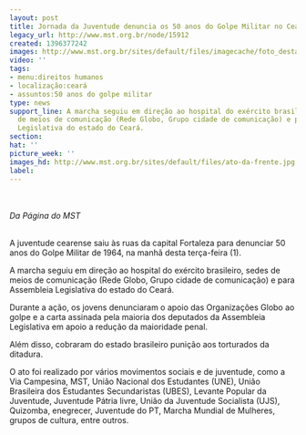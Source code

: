 ```yaml
---
layout: post
title: Jornada da Juventude denuncia os 50 anos do Golpe Militar no Ceará
legacy_url: http://www.mst.org.br/node/15912
created: 1396377242
images: http://www.mst.org.br/sites/default/files/imagecache/foto_destaque/ato-da-frente.jpg
video: ''
tags:
- menu:direitos humanos
- localização:ceará
- assuntos:50 anos do golpe militar
type: news
support_line: A marcha seguiu em direção ao hospital do exército brasileiro, sedes
  de meios de comunicação (Rede Globo, Grupo cidade de comunicação) e para Assembleia
  Legislativa do estado do Ceará.
section: 
hat: ''
picture_week: ''
images_hd: http://www.mst.org.br/sites/default/files/ato-da-frente.jpg
label: 
---
```

<p class="MsoNormal"><em><br><br>Da Página do MST&nbsp;<br><br type="_moz"></em></p><p class="MsoNormal">A juventude cearense saiu às ruas da capital Fortaleza para denunciar 50 anos do Golpe Militar de 1964, na manhã desta terça-feira (1).</p><p class="MsoNormal">A marcha seguiu em direção ao hospital do exército brasileiro, sedes de meios de comunicação (Rede Globo, Grupo cidade de comunicação) e para Assembleia Legislativa do estado do Ceará.</p><p class="MsoNormal">Durante a ação, os jovens denunciaram o apoio das Organizações Globo ao golpe e a carta assinada pela maioria dos deputados da Assembleia Legislativa em apoio a redução da maioridade penal.</p><p class="MsoNormal">Além disso, cobraram do estado brasileiro punição aos torturados da ditadura.</p><p>O ato foi realizado por vários movimentos sociais e de juventude, como a Via Campesina, MST, União Nacional dos Estudantes (UNE), União Brasileira dos Estudantes Secundaristas (UBES), Levante Popular da Juventude, Juventude Pátria livre, União da Juventude Socialista (UJS), Quizomba, enegrecer, Juventude do PT, Marcha Mundial de Mulheres, grupos de cultura, entre outros.</p><p class="MsoNormal">&nbsp;</p>

